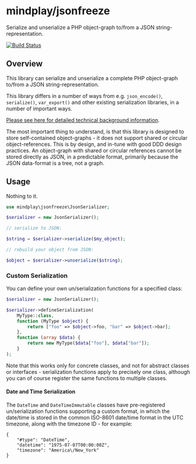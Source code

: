 mindplay/jsonfreeze
===================

Serialize and unserialize a PHP object-graph to/from a JSON string-representation.

[![Build Status](https://travis-ci.org/mindplay-dk/jsonfreeze.svg)](https://travis-ci.org/mindplay-dk/jsonfreeze)


## Overview

This library can serialize and unserialize a complete PHP object-graph to/from a
JSON string-representation.

This library differs in a number of ways from e.g. `json_encode()`, `serialize()`,
`var_export()` and other existing serialization libraries, in a number of important
ways.

[Please see here for detailed technical background information](http://stackoverflow.com/questions/10489876).

The most important thing to understand, is that this library is designed to store
self-contained object-graphs - it does not support shared or circular object-references.
This is by design, and in-tune with good DDD design practices. An object-graph with
shared or circular references cannot be stored directly as JSON, in a predictable format,
primarily because the JSON data-format is a tree, not a graph.


## Usage

Nothing to it.

```php
use mindplay\jsonfreeze\JsonSerializer;

$serializer = new JsonSerializer();

// serialize to JSON:

$string = $serializer->serialize($my_object);

// rebuild your object from JSON:

$object = $serializer->unserialize($string);
```

### Custom Serialization

You can define your own un/serialization functions for a specified class:

```php
$serializer = new JsonSerializer();

$serializer->defineSerialization(
    MyType::class,
    function (MyType $object) {
        return ["foo" => $object->foo, "bar" => $object->bar];
    },
    function (array $data) {
        return new MyType($data["foo"], $data["bar"]);
    }
);
```

Note that this works only for concrete classes, and not for abstract classes or
interfaces - serialization functions apply to precisely one class, although you
can of course register the same functions to multiple classes.

#### Date and Time Serialization

The `DateTime` and `DateTimeImmutable` classes have pre-registered un/serialization
functions supporting a custom format, in which the date/time is stored in the common
ISO-8601 date/time format in the UTC timezone, along with the timezone ID - for example:

    {
        "#type": "DateTime",
        "datetime": "1975-07-07T00:00:00Z",
        "timezone": "America\/New_York"
    }
